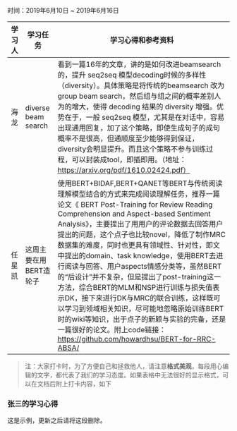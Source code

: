 时间：2019年6月10日 ~ 2019年6月16日

学习人|学习任务|学习心得和参考资料
------ | ------ | ------ 
海龙 | diverse beam search | 看到一篇16年的文章，讲的是如何改进beamsearch的，提升 seq2seq 模型decoding时候的多样性（diversity）。具体策略是将传统的beamsearch 改为 group beam search，然后组与组之间的概率差别人为的增大，使得 decoding 结果的 diversity 增强。优势在于，一般 seq2seq 模型，尤其是在对话中，容易出现通用回复，加了这个策略，即使生成句子的成句概率不是很高，但通顺度至少能够得到保证，diversity会明显提升。而且这个策略不参与训练过程，可以封装成tool，即插即用。（地址：https://arxiv.org/pdf/1610.02424.pdf）
任星凯|这周主要在用BERT造轮子| 使用BERT+BIDAF,BERT+QANET等BERT与传统阅读理解模型结合的方式来完成阅读理解任务，推荐一篇论文《 BERT Post-Training for Review Reading Comprehension and Aspect-based Sentiment Analysis》，主要提出了用用户的评论数据去回答用户提出的问题，这个点子也比较novel，降低了制作MRC数据集的难度，同时也更具有领域性、针对性，即文中提出的domain、task knowledge，使用BERT去进行阅读与回答、用户aspects情感分类等，虽然BERT的“后设计”并不复杂，但是提出了post-training这一方法，综合BERT的MLM和NSP进行训练与损失值表示DK，接下来进行DK与MRC的联合训练，这样既可以学习到领域相关知识，尽可能地忽略原始训练BERT时的wiki等知识，出于点子的新颖与实验的完备，还是一篇很好的论文。附上code链接：https://github.com/howardhsu/BERT-for-RRC-ABSA/

> 注：大家打卡时，为了方便自己和拯救他人，请注意**格式美观**，每段用心编辑的文字，都代表了我们的学习态度。如果表格中无法很好的显示格式，可以在文档后附上打卡内容，如下

### 张三的学习心得
这是示例，更新之后请将这段删除。
